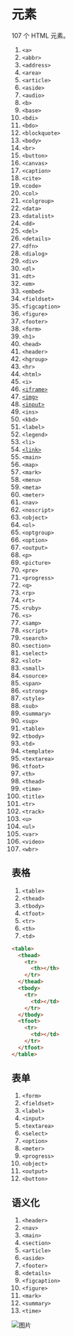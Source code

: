 # 元素

107 个 HTML 元素。

1. `<a>`
2. `<abbr>`
3. `<address>`
4. `<area>`
5. `<article>`
6. `<aside>`
7. `<audio>`
8. `<b>`
9. `<base>`
10. `<bdi>`
11. `<bdo>`
12. `<blockquote>`
13. `<body>`
14. `<br>`
15. `<button>`
16. `<canvas>`
17. `<caption>`
18. `<cite>`
19. `<code>`
20. `<col>`
21. `<colgroup>`
22. `<data>`
23. `<datalist>`
24. `<dd>`
25. `<del>`
26. `<details>`
27. `<dfn>`
28. `<dialog>`
29. `<div>`
30. `<dl>`
31. `<dt>`
32. `<em>`
33. `<embed>`
34. `<fieldset>`
35. `<figcaption>`
36. `<figure>`
37. `<footer>`
38. `<form>`
39. `<h1>`
40. `<head>`
41. `<header>`
42. `<hgroup>`
43. `<hr>`
44. `<html>`
45. `<i>`
46. [`<iframe>`](./iframe.md)
47. [`<img>`](./img.md)
48. [`<input>`](./input.md)
49. `<ins>`
50. `<kbd>`
51. `<label>`
52. `<legend>`
53. `<li>`
54. [`<link>`](./link.md)
55. `<main>`
56. `<map>`
57. `<mark>`
58. `<menu>`
59. `<meta>`
60. `<meter>`
61. `<nav>`
62. `<noscript>`
63. `<object>`
64. `<ol>`
65. `<optgroup>`
66. `<option>`
67. `<output>`
68. `<p>`
69. `<picture>`
70. `<pre>`
71. `<progress>`
72. `<q>`
73. `<rp>`
74. `<rt>`
75. `<ruby>`
76. `<s>`
77. `<samp>`
78. `<script>`
79. `<search>`
80. `<section>`
81. `<select>`
82. `<slot>`
83. `<small>`
84. `<source>`
85. `<span>`
86. `<strong>`
87. `<style>`
88. `<sub>`
89. `<summary>`
90. `<sup>`
91. `<table>`
92. `<tbody>`
93. `<td>`
94. `<template>`
95. `<textarea>`
96. `<tfoot>`
97. `<th>`
98. `<thead>`
99. `<time>`
100. `<title>`
101. `<tr>`
102. `<track>`
103. `<u>`
104. `<ul>`
105. `<var>`
106. `<video>`
107. `<wbr>`

## 表格

1. `<table>`
2. `<thead>`
3. `<tbody>`
4. `<tfoot>`
5. `<tr>`
6. `<th>`
7. `<td>`

```html
<table>
  <thead>
    <tr>
      <th></th>
    </tr>
  </thead>
  <tbody>
    <tr>
      <td></td>
    </tr>
  </tbody>
  <tfoot>
    <tr>
      <td></td>
    </tr>
  </tfoot>
</table>
```

## 表单

1. `<form>`
2. `<fieldset>`
3. `<label>`
4. `<input>`
5. `<textarea>`
6. `<select>`
7. `<option>`
8. `<meter>`
9. `<progress>`
10. `<object>`
11. `<output>`
12. `<button>`

## 语义化

1. `<header>`
2. `<nav>`
3. `<main>`
4. `<section>`
5. `<article>`
6. `<aside>`
7. `<footer>`
8. `<details>`
9. `<figcaption>`
10. `<figure>`
11. `<mark>`
12. `<summary>`
13. `<time>`

![图片](https://s2.loli.net/2022/07/17/2xbXGh16UdJtA8p.jpg)
